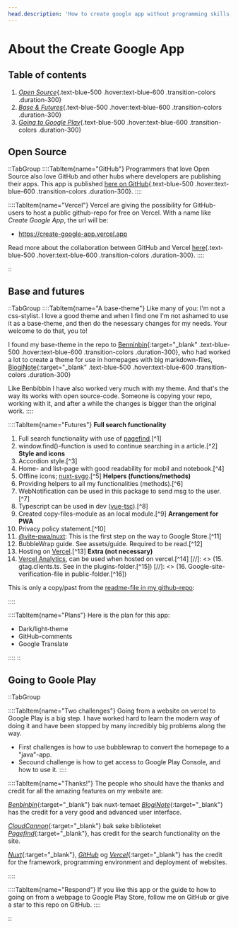 ```yaml
---
head.description: 'How to create google app without programming skills, in less than one week? Read this tutorial and find out!'
---
```


# About the Create Google App
## Table of contents
1. [*Open Source*](#open-source){.text-blue-500 .hover:text-blue-600 .transition-colors .duration-300}
2. [*Base & Futures*](#base-and-futures){.text-blue-500 .hover:text-blue-600 .transition-colors .duration-300}
3. [*Going to Google Play*](#going-to-goole-play){.text-blue-500 .hover:text-blue-600 .transition-colors .duration-300}

## Open Source
::TabGroup
::::TabItem{name="GitHub"}
Programmers that love Open Source also love GitHub and other hubs where developers are publishing their apps.
This app is published [here on GitHub](https://github.com/lovkyndig/create-google-app){.text-blue-500 .hover:text-blue-600 .transition-colors .duration-300}.
::::

::::TabItem{name="Vercel"}
Vercel are giving the possibility for GitHub-users to host a public github-repo for free on Vercel. With a name like _Create Google App_, the url will be:
- https://create-google-app.vercel.app

Read more about the collaboration between GitHub and Vercel [here](https://vercel.com/docs/deployments/git/vercel-for-github){.text-blue-500 .hover:text-blue-600 .transition-colors .duration-300}.
::::

::

## Base and futures
::TabGroup
::::TabItem{name="A base-theme"}
Like many of you: I'm not a css-stylist. I love a good theme and when I find one I'm not ashamed to use it as a base-theme, and then do the nesessary changes for my needs. Your welcome to do that, you to! 

I found my base-theme in the repo to [Benninbin](https://github.com/Benbinbin){:target="_blank" .text-blue-500 .hover:text-blue-600 .transition-colors .duration-300}, who had worked a lot to create a theme for use in homepages with big markdown-files, [BlogiNote](https://github.com/Benbinbin/BlogiNote){:target="_blank" .text-blue-500 .hover:text-blue-600 .transition-colors .duration-300}

Like Benbibbin I have also worked very much with my theme. And that's the way its works with open source-code. Someone is copying your repo, working with it, and after a while the changes is bigger than the original work.
::::

::::TabItem{name="Futures"}
**Full search functionality**
1. Full search functionality with use of [pagefind](https://pagefind.app/).[^1]
2. window.find()-function is used to continue searching in a article.[^2]
**Style and icons**
3. Accordion style.[^3]
4. Home- and list-page with good readability for mobil and notebook.[^4]
5. Offline icons; [nuxt-svgo](https://www.npmjs.com/package/nuxt-svgo).[^5]
**Helpers (functions/methods)**
6. Providing helpers to all my functionalities (methods).[^6]
7. WebNotification can be used in this package to send msg to the user.[^7]
8. Typescript can be used in dev ([vue-tsc](https://www.npmjs.com/package/vue-tsc)).[^8]
9. Created copy-files-module as an local module.[^9]
**Arrangement for PWA**
10. Privacy policy statement.[^10]
11. [@vite-pwa/nuxt](https://www.npmjs.com/package/@vite-pwa/nuxt): This is the first step on the way to Google Store.[^11]
12. BubbleWrap guide. See assets/guide. Required to be read.[^12]
13. Hosting on [Vercel](https://vercel.com/docs/deployments/git/vercel-for-github).[^13]
**Extra (not necessary)**
14. [Vercel Analytics](https://vercel.com/analytics), can be used when hosted on vercel.[^14]
[//]: <> (15. gtag.clients.ts. See in the plugins-folder.[^15])
[//]: <> (16. Google-site-verification-file in public-folder.[^16])

This is only a copy/past from the [readme-file in my github-repo](https://github.com/lovkyndig/create-google-app#readme):

::::

::::TabItem{name="Plans"}
Here is the plan for this app:
- Dark/light-theme
- GitHub-comments
- Google Translate

::::
::

## Going to Goole Play
::TabGroup

::::TabItem{name="Two challenges"}
Going from a website on vercel to Google Play is a big step. I have worked hard to learn the modern way of doing it and have been stopped by many incredibly big problems along the way.
- First challenges is how to use bubblewrap to convert the homepage to a "java"-app.
- Secound challenge is how to get access to Google Play Console, and how to use it.
::::

::::TabItem{name="Thanks!"}
The people who should have the thanks and credit for all the amazing features on my website are:

[_Benbinbin_](https://github.com/Benbinbin){:target="_blank"} bak nuxt-temaet [_BlogiNote_](https://github.com/Benbinbin/BlogiNote){:target="_blank"} has the credit for a very good and advanced user interface.

[_CloudCannon_](https://github.com/CloudCannon){:target="_blank"} bak søke biblioteket [_Pagefind_](https://pagefind.app/){:target="_blank"}, has credit for the search functionality on the site.

[_Nuxt_](https://nuxt.com/){:target="_blank"}, [_GitHub_](https://github.com) og [_Vercel_](https://vercel.com/docs/concepts/deployments/git/vercel-for-github){:target="_blank"} has the credit for the framework, programming environment and deployment of websites.

::::

::::TabItem{name="Respond"}
If you like this app or the guide to how to going on from a webpage to Google Play Store, follow me on GitHub or give a star to this repo on GitHub.
::::

::

